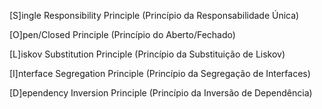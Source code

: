 [S]ingle Responsibility Principle (Princípio da Responsabilidade Única)

[O]pen/Closed Principle (Princípio do Aberto/Fechado)

[L]iskov Substitution Principle (Princípio da Substituição de Liskov)

[I]nterface Segregation Principle (Princípio da Segregação de Interfaces)

[D]ependency Inversion Principle (Princípio da Inversão de Dependência)
